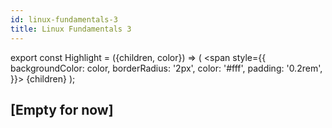 ```yaml
---
id: linux-fundamentals-3
title: Linux Fundamentals 3
---
```


export const Highlight = ({children, color}) => (
  <span
    style={{
      backgroundColor: color,
      borderRadius: '2px',
      color: '#fff',
      padding: '0.2rem',
    }}>
    {children}
  </span>
);

## <Highlight color="#621d27">[Empty for now]</Highlight> 

